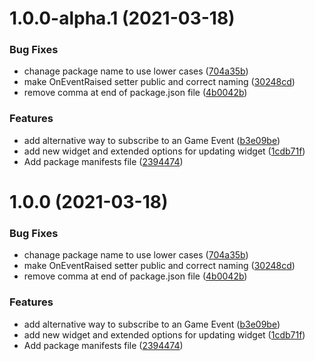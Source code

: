 # 1.0.0-alpha.1 (2021-03-18)


### Bug Fixes

* chanage package name to use lower cases ([704a35b](https://github.com/GhooTS/GTScriptableVariable/commit/704a35b638efc782ba4724f662482eea0480f38e))
* make OnEventRaised setter public and correct naming ([30248cd](https://github.com/GhooTS/GTScriptableVariable/commit/30248cd6b195287b4e042b06389dbe18b9db68da))
* remove comma at end of package.json file ([4b0042b](https://github.com/GhooTS/GTScriptableVariable/commit/4b0042bc84640c2240cbe881b8202384718a5026))


### Features

* add alternative way to subscribe to an Game Event ([b3e09be](https://github.com/GhooTS/GTScriptableVariable/commit/b3e09be332711d306883fbe6a492de880a58f654))
* add new widget and extended options for updating widget ([1cdb71f](https://github.com/GhooTS/GTScriptableVariable/commit/1cdb71fd23f9df7f2e047e7c1c7f280b3a4aca05))
* Add package manifests file ([2394474](https://github.com/GhooTS/GTScriptableVariable/commit/2394474145ea1294b9ad00e25a8de809ed2e660b))

# 1.0.0 (2021-03-18)


### Bug Fixes

* chanage package name to use lower cases ([704a35b](https://github.com/GhooTS/GTScriptableVariable/commit/704a35b638efc782ba4724f662482eea0480f38e))
* make OnEventRaised setter public and correct naming ([30248cd](https://github.com/GhooTS/GTScriptableVariable/commit/30248cd6b195287b4e042b06389dbe18b9db68da))
* remove comma at end of package.json file ([4b0042b](https://github.com/GhooTS/GTScriptableVariable/commit/4b0042bc84640c2240cbe881b8202384718a5026))


### Features

* add alternative way to subscribe to an Game Event ([b3e09be](https://github.com/GhooTS/GTScriptableVariable/commit/b3e09be332711d306883fbe6a492de880a58f654))
* add new widget and extended options for updating widget ([1cdb71f](https://github.com/GhooTS/GTScriptableVariable/commit/1cdb71fd23f9df7f2e047e7c1c7f280b3a4aca05))
* Add package manifests file ([2394474](https://github.com/GhooTS/GTScriptableVariable/commit/2394474145ea1294b9ad00e25a8de809ed2e660b))
